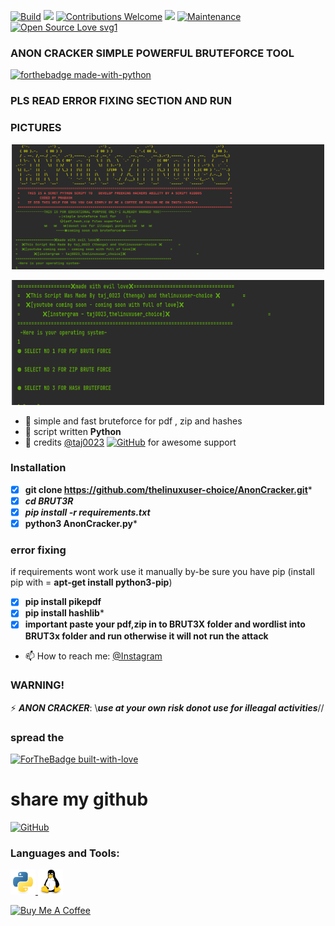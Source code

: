 [![Build](https://img.shields.io/badge/Supported_OS-Linux-orange.svg)]()
![](https://img.shields.io/badge/platform-Linux%20%7C%20KaliLinux%20%7C%20ParrotOs-blue)
[![Contributions Welcome](https://img.shields.io/badge/contributions-welcome-blue.svg?style=flat)]()
![](https://img.shields.io/badge/Python-3-blue)
[![Maintenance](https://img.shields.io/badge/Maintained%3F-yes-green.svg)](https://GitHub.com//thelinuxuser-choice/AnonCracker/)
[![Open Source Love svg1](https://badges.frapsoft.com/os/v1/open-source.svg?v=103)](https://github.com/ellerbrock/open-source-badges/)

### ANON CRACKER SIMPLE POWERFUL BRUTEFORCE TOOL
[![forthebadge made-with-python](http://ForTheBadge.com/images/badges/made-with-python.svg)](https://www.python.org/)

### PLS READ ERROR FIXING SECTION AND RUN

### PICTURES


<p align='center'>
    <img src = 'r1.png' height="200" width = '500' >
</p>
<p align='center'>
    <img src = 'r2.png' height="200" width = '500' >
</p>

- 🔭 simple and fast bruteforce for pdf , zip and hashes
- 🌱 script written  **Python**
- 🤔 credits [@taj0023](https://github.com/taj0023) [![GitHub](https://img.shields.io/badge/-GitHub-181717?style=flat-square&logo=github&link=https://github.com/Z4nzu/)](https://github.com/taj0023/) for awesome support
### Installation
- [x] **git clone https://github.com/thelinuxuser-choice/AnonCracker.git***
- [x] ***cd BRUT3R*** 
- [x] ***pip  install -r requirements.txt***
- [x] **python3 AnonCracker.py***
### error fixing  
if requirements wont work use it manually by-be sure you have pip
(install pip with = **apt-get install python3-pip**)
- [x] **pip install pikepdf**
- [x] **pip install hashlib***
- [x] ****important paste your pdf,zip in to BRUT3X folder and wordlist into BRUT3x folder and run otherwise it will not run the attack****
- 📫 How to reach me:  [@Instagram](https://www.instagram.com/h3k3rs/)
### WARNING!
⚡ ***ANON CRACKER***:
\\***use at your own risk donot use for illeagal activities***//
### spread the
[![ForTheBadge built-with-love](http://ForTheBadge.com/images/badges/built-with-love.svg)](https://GitHub.com/Naereen/)



# share my github
[![GitHub](https://img.shields.io/badge/-GitHub-181717?style=flat-square&logo=github&link=https://github.com/Z4nzu/)](https://github.com/thelinuxuser-choice/)

### Languages and Tools:
<p align="left"> 
<a href="https://www.python.org" target="_blank"> <img src="https://raw.githubusercontent.com/devicons/devicon/master/icons/python/python-original.svg" alt="python" width="40" height="40"/> </a>
<a href="https://www.linux.org/" target="_blank"> <img src="https://raw.githubusercontent.com/devicons/devicon/master/icons/linux/linux-original.svg" alt="linux" width="40" height="40"/> </a> 

<a href="https://www.buymeacoffee.com/" target="_blank"><img src="https://cdn.buymeacoffee.com/buttons/arial-yellow.png" alt="Buy Me A Coffee" style="height: 50px !important;width: 50px !important;"></a>

    


</p>
